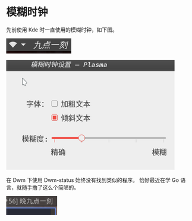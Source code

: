 # 模糊时钟

先前使用 Kde 时一直使用的模糊时钟，如下图。

![plasma](https://github.com/thaoeu/Picture/blob/master/Shot/plasmac1.png)

![setting](https://github.com/thaoeu/Picture/blob/master/Shot/plasmac2.png)

在 Dwm 下使用 Dwm-status 始终没有找到类似的程序。
恰好最近在学 Go 语言，就随手撸了这么个简陋的。

![效果图](https://github.com/thaoeu/Picture/blob/master/Shot/dwm-status.png)
